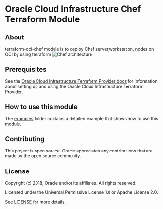# Oracle Cloud Infrastructure Chef Terraform Module
## About
terraform-oci-chef module is to deploy Chef server,workstation, nodes  on OCI by using terraform
![Chef architecture](https://confluence.oci.oraclecorp.com/rest/gliffy/1.0/embeddedDiagrams/b0008630-895b-4a70-99ba-7d8c14e12eb1.png)
## Prerequisites
See the [Oracle Cloud Infrastructure Terraform Provider docs](https://www.terraform.io/docs/providers/oci/index.html) for information about setting up and using the Oracle Cloud Infrastructure Terraform Provider.
## How to use this module

The [examples](./examples) folder contains a detailed example that shows how to use this module.
## Contributing

This project is open source. Oracle appreciates any contributions that are made by the open source community.
## License
Copyright (c) 2018, Oracle and/or its affiliates. All rights reserved.

Licensed under the Universal Permissive License 1.0 or Apache License 2.0.

See [LICENSE](/LICENSE.txt) for more details.
